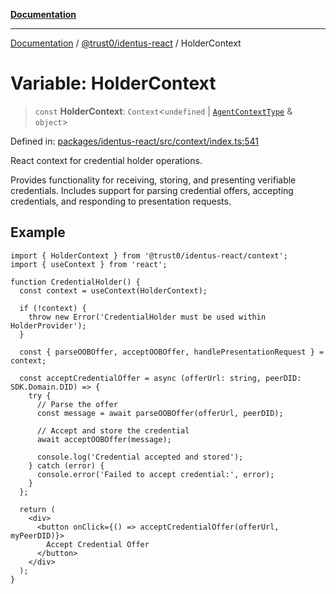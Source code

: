 [**Documentation**](../../../README.md)

***

[Documentation](../../../README.md) / [@trust0/identus-react](../README.md) / HolderContext

# Variable: HolderContext

> `const` **HolderContext**: `Context`\<`undefined` \| [`AgentContextType`](../type-aliases/AgentContextType.md) & `object`\>

Defined in: [packages/identus-react/src/context/index.ts:541](https://github.com/trust0-project/identus/blob/ded2d976bdd80bcd3ea9c09c69cf5c8c126ffd6a/packages/identus-react/src/context/index.ts#L541)

React context for credential holder operations.

Provides functionality for receiving, storing, and presenting verifiable credentials.
Includes support for parsing credential offers, accepting credentials, and responding
to presentation requests.

## Example

```tsx
import { HolderContext } from '@trust0/identus-react/context';
import { useContext } from 'react';

function CredentialHolder() {
  const context = useContext(HolderContext);
  
  if (!context) {
    throw new Error('CredentialHolder must be used within HolderProvider');
  }
  
  const { parseOOBOffer, acceptOOBOffer, handlePresentationRequest } = context;
  
  const acceptCredentialOffer = async (offerUrl: string, peerDID: SDK.Domain.DID) => {
    try {
      // Parse the offer
      const message = await parseOOBOffer(offerUrl, peerDID);
      
      // Accept and store the credential
      await acceptOOBOffer(message);
      
      console.log('Credential accepted and stored');
    } catch (error) {
      console.error('Failed to accept credential:', error);
    }
  };
  
  return (
    <div>
      <button onClick={() => acceptCredentialOffer(offerUrl, myPeerDID)}>
        Accept Credential Offer
      </button>
    </div>
  );
}
```
